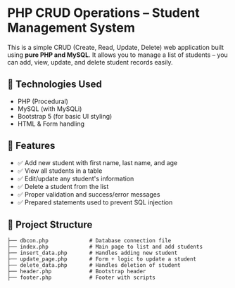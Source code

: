 # PHP CRUD Operations – Student Management System

This is a simple CRUD (Create, Read, Update, Delete) web application built using **pure PHP and MySQL**. It allows you to manage a list of students – you can add, view, update, and delete student records easily.

## 🧰 Technologies Used

- PHP (Procedural)
- MySQL (with MySQLi)
- Bootstrap 5 (for basic UI styling)
- HTML & Form handling

## 📂 Features

- ✅ Add new student with first name, last name, and age
- ✅ View all students in a table
- ✅ Edit/update any student's information
- ✅ Delete a student from the list
- ✅ Proper validation and success/error messages
- ✅ Prepared statements used to prevent SQL injection

## 📁 Project Structure

```plaintext
├── dbcon.php             # Database connection file
├── index.php             # Main page to list and add students
├── insert_data.php       # Handles adding new student
├── update_page.php       # Form + logic to update a student
├── delete_data.php       # Handles deletion of student
├── header.php            # Bootstrap header
├── footer.php            # Footer with scripts

